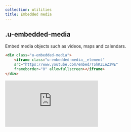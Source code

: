 ```yaml
---
collection: utilities
title: Embedded media
---
```


## .u-embedded-media

Embed media objects such as videos, maps and calendars.

```html
<div class="u-embedded-media">
    <iframe class="u-embedded-media__element"
    src="https://www.youtube.com/embed/TShKZLeZzWE"
    frameborder="0" allowfullscreen></iframe>
</div>
```

<div class="u-embedded-media">
    <iframe class="u-embedded-media__element" src="https://www.youtube.com/embed/TShKZLeZzWE" frameborder="0" allowfullscreen></iframe>
</div>
